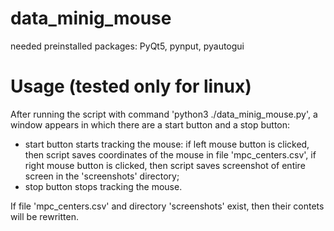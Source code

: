 # data_minig_mouse
needed preinstalled packages: PyQt5, pynput, pyautogui

# Usage (tested only for linux)
After running the script with command 'python3 ./data_minig_mouse.py', a window appears in which there are a start button and a stop button:

* start button starts tracking the mouse: if left mouse button is clicked, then script saves coordinates of the mouse in file 'mpc_centers.csv', if right mouse button is clicked, then script saves screenshot of entire screen in the 'screenshots' directory;
* stop button stops tracking the mouse.

If file 'mpc_centers.csv' and directory 'screenshots' exist, then their contets will be rewritten.
